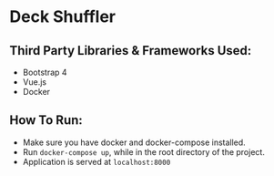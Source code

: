 # Deck Shuffler

## Third Party Libraries & Frameworks Used:
- Bootstrap 4
- Vue.js
- Docker

## How To Run:
- Make sure you have docker and docker-compose installed.
- Run `docker-compose up`, while in the root directory of the project.
- Application is served at `localhost:8000`